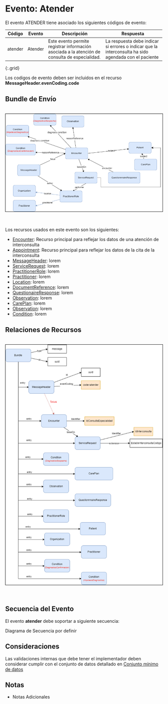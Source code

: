 # Evento: Atender

El evento ATENDER tiene asociado los siguientes códigos de evento: 


| Código | Evento| Descripción | Respuesta |
|--------|-------|-------------|-----------|
| atender | Atender | Este evento permite registrar información asociada a la atención de consulta de especialidad. | La respuesta debe indicar si errores o indicar que la interconsulta ha sido agendada con el paciente |
{:.grid}

Los codigos de evento deben ser incluidos en el recurso **MessageHeader.evenCoding.code**



## Bundle de Envío
<br>
<div align="center" >
  <img  style="border: 1px solid; color: black;" src="atender-recursos.png"> 
  <p></p>
</div>
<br>


Los recursos usados en este evento son los siguientes:

* [Encounter](link): Recurso principal para reflejar los datos de una atención de interconsulta
* [Appointment](link): Recurso principal para reflejar los datos de la cita de la interconsulta
* [MessageHeader](link): lorem
* [ServiceRequest](link): lorem
* [PractitionerRole](link): lorem
* [Practitioner](link): lorem
* [Location](link): lorem
* [DocumentReference](link): lorem
* [QuestionaireResponse](link): lorem
* [Observation](link): lorem
* [CarePlan](link): lorem
* [Observation](link): lorem
* [Condition](link): lorem

## Relaciones de Recursos
<br>
<div align="center" >
  <img  style="border: 1px solid; color: black;" src="atender-evento.png"> 
  <p></p>
</div>
<br>


## Secuencia del Evento

El evento **atender** debe soportar a siguiente secuencia:

Diagrama de Secuencia por definir

## Consideraciones

Las validaciones internas que debe tener el implementador deben considerar cumplir con el conjunto de datos detallado en [Conjunto mínimo de datos](http://link)

## Notas

* Notas Adicionales
